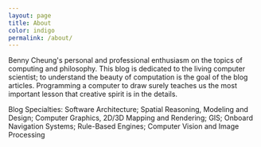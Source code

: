 ```yaml
---
layout: page
title: About
color: indigo
permalink: /about/
---
```


Benny Cheung's personal and professional enthusiasm on the topics of computing and philosophy.
This blog is dedicated to the living computer scientist;
to understand the beauty of computation is the goal of the blog articles.
Programming a computer to draw surely teaches us the most important lesson that creative spirit is in the details.

Blog Specialties: Software Architecture; Spatial Reasoning, Modeling and Design; Computer Graphics, 2D/3D Mapping and Rendering; GIS; Onboard Navigation Systems; Rule-Based Engines; Computer Vision and Image Processing
